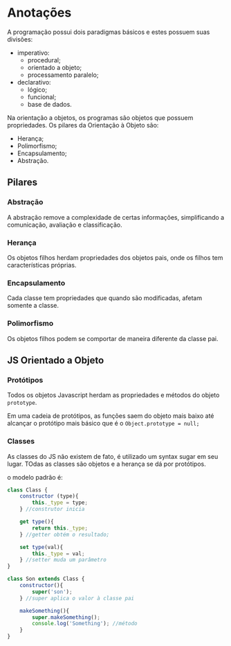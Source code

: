 # Anotações

A programação possui dois paradigmas básicos e estes possuem suas divisões:

- imperativo:
  - procedural;
  - orientado a objeto;
  - processamento paralelo;
- declarativo:
  - lógico;
  - funcional;
  - base de dados.

Na orientação a objetos, os programas são objetos que possuem propriedades. Os pilares da Orientação à Objeto são:

- Herança;
- Polimorfismo;
- Encapsulamento;
- Abstração.

## Pilares

### Abstração

A abstração remove a complexidade de certas informações, simplificando a comunicação, avaliação e classificação.

### Herança

Os objetos filhos herdam propriedades dos objetos pais, onde os filhos tem características próprias.

### Encapsulamento

Cada classe tem propriedades que quando são modificadas, afetam somente a classe.

### Polimorfismo

Os objetos filhos podem se comportar de maneira diferente da classe pai.

## JS Orientado a Objeto

### Protótipos

Todos os objetos Javascript herdam as propriedades e métodos do objeto `prototype`.

Em uma cadeia de protótipos, as funções saem do objeto mais baixo até alcançar o protótipo mais básico que é o `Object.prototype = null;`

### Classes

As classes do JS não existem de fato, é utilizado um syntax sugar em seu lugar. TOdas as classes são objetos e a herança se dá por protótipos.

o modelo padrão é:

```javascript
class Class {
    constructor (type){
        this._type = type;
    } //construtor inicia 

    get type(){
        return this._type;
    } //getter obtém o resultado;

    set type(val){
        this._type = val;
    } //setter muda um parâmetro 
}

class Son extends Class {
    constructor(){
        super('son');
    } //super aplica o valor à classe pai

    makeSomething(){
        super.makeSomething();
        console.log('Something'); //método
    }
}
```
